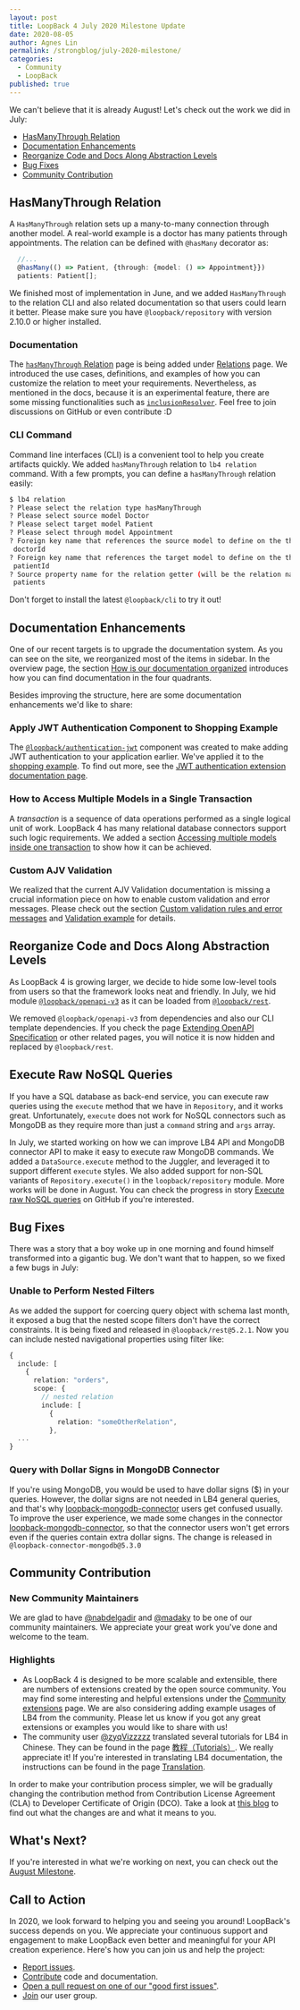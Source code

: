 ```yaml
---
layout: post
title: LoopBack 4 July 2020 Milestone Update
date: 2020-08-05
author: Agnes Lin
permalink: /strongblog/july-2020-milestone/
categories:
  - Community
  - LoopBack
published: true
---
```


We can't believe that it is already August! Let's check out the work we did in July:

- [HasManyThrough Relation](#hasmanythrough-relation)
- [Documentation Enhancements](#documentation-enhancements)
- [Reorganize Code and Docs Along Abstraction Levels](#reorganize-code-and-docs-along-abstraction-levels)
- [Bug Fixes](#bug-fixes)
- [Community Contribution](#community-contribution)

<!--more-->

## HasManyThrough Relation

A `HasManyThrough` relation sets up a many-to-many connection through another model. A real-world example is a doctor has many patients through appointments. The relation can be defined with `@hasMany` decorator as:

```ts
  //...
  @hasMany(() => Patient, {through: {model: () => Appointment}})
  patients: Patient[];
```

We finished most of implementation in June, and we added `HasManyThrough` to the relation CLI and also related documentation so that users could learn it better. Please make sure you have `@loopback/repository` with version 2.10.0 or higher installed.

### Documentation

The [`hasManyThrough` Relation](https://loopback.io/doc/en/lb4/HasManyThrough-relation.html) page is being added under [Relations](https://loopback.io/doc/en/lb4/Relations.html) page. We introduced the use cases, definitions, and examples of how you can customize the relation to meet your requirements. Nevertheless, as mentioned in the docs, because it is an experimental feature, there are some missing functionalities such as [`inclusionResolver`](https://github.com/strongloop/loopback-next/issues/5946). Feel free to join discussions on GitHub or even contribute :D

### CLI Command

Command line interfaces (CLI) is a convenient tool to help you create artifacts quickly. We added `hasManyThrough` relation to `lb4 relation` command. With a few prompts, you can define a `hasManyThrough` relation easily:

```sh
$ lb4 relation
? Please select the relation type hasManyThrough
? Please select source model Doctor
? Please select target model Patient
? Please select through model Appointment
? Foreign key name that references the source model to define on the through model
 doctorId
? Foreign key name that references the target model to define on the through model
 patientId
? Source property name for the relation getter (will be the relation name)
 patients
```

Don't forget to install the latest `@loopback/cli` to try it out!

## Documentation Enhancements

One of our recent targets is to upgrade the documentation system. As you can see on the site, we reorganized most of the items in sidebar. In the overview page, the section [How is our documentation organized](https://loopback.io/doc/en/lb4/index.html#how-is-our-documentation-organized) introduces how you can find documentation in the four quadrants.

Besides improving the structure, here are some documentation enhancements we'd like to share:

### Apply JWT Authentication Component to Shopping Example

The [`@loopback/authentication-jwt`](https://github.com/strongloop/loopback-next/tree/master/extensions/authentication-jwt) component was created to make adding JWT authentication to your application earlier. We've applied it to the [shopping example](https://github.com/strongloop/loopback4-example-shopping). To find out more, see the [JWT authentication extension documentation page](https://loopback.io/doc/en/lb4/JWT-authentication-extension.html).

### How to Access Multiple Models in a Single Transaction

A _transaction_ is a sequence of data operations performed as a single logical
unit of work. LoopBack 4 has many relational database connectors support such logic requirements. We added a section [Accessing multiple models inside one transaction](https://loopback.io/doc/en/lb4/Using-database-transactions.html#accessing-multiple-models-inside-one-transaction) to show how it can be achieved.

### Custom AJV Validation

We realized that the current AJV Validation documentation is missing a crucial information piece on how to enable custom validation and error messages. Please check out the section [Custom validation rules and error messages](https://loopback.io/doc/en/lb4/Model.html#custom-validation-rules-and-error-messages) and [Validation example](https://github.com/strongloop/loopback-next/tree/master/examples/validation-app) for details.

## Reorganize Code and Docs Along Abstraction Levels

As LoopBack 4 is growing larger, we decide to hide some low-level tools from users so that the framework looks neat and friendly. In July, we hid module [`@loopback/openapi-v3`](https://github.com/strongloop/loopback-next/tree/master/packages/openapi-v3) as it can be loaded from [`@loopback/rest`](https://github.com/strongloop/loopback-next/tree/master/packages/rest).

We removed `@loopback/openapi-v3` from dependencies and also our CLI template dependencies. If you check the page [Extending OpenAPI Specification](https://loopback.io/doc/en/lb4/Extending-OpenAPI-specification.html) or other related pages, you will notice it is now hidden and replaced by `@loopback/rest`.

## Execute Raw NoSQL Queries

If you have a SQL database as back-end service, you can execute raw queries using the `execute` method that we have in `Repository`, and it works great. Unfortunately, `execute` does not work for NoSQL connectors such as MongoDB as they require more than just a `command` string and `args` array.

In July, we started working on how we can improve LB4 API and MongoDB connector API to make it easy to execute raw MongoDB commands. We added a `DataSource.execute` method to the Juggler, and leveraged it to support different `execute` styles. We also added support for non-SQL variants of `Repository.execute()` in the `loopback/repository` module. More works will be done in August. You can check the progress in story [Execute raw NoSQL queries](https://github.com/strongloop/loopback-next/issues/3342) on GitHub if you're interested.

## Bug Fixes

There was a story that a boy woke up in one morning and found himself transformed into a gigantic bug. We don't want that to happen, so we fixed a few bugs in July:

### Unable to Perform Nested Filters

As we added the support for coercing query object with schema last month, it exposed a bug that the nested scope filters don't have the correct constraints. It is being fixed and released in `@loopback/rest@5.2.1`. Now you can include nested navigational properties using filter like:

```ts
{
  include: [
    {
      relation: "orders",
      scope: {
        // nested relation
        include: [
          {
            relation: "someOtherRelation",
          },
  ...
}
```

### Query with Dollar Signs in MongoDB Connector

If you're using MongoDB, you would be used to have dollar signs ($) in your queries. However, the dollar signs are not needed in LB4 general queries, and that's why [loopback-mongodb-connector](https://github.com/strongloop/loopback-connector-mongodb) users get confused usually. To improve the user experience, we made some changes in the connector [loopback-mongodb-connector](https://github.com/strongloop/loopback-connector-mongodb), so that the connector users won't get errors even if the queries contain extra dollar signs. The change is released in `@loopback-connector-mongodb@5.3.0`

## Community Contribution

### New Community Maintainers

We are glad to have [@nabdelgadir](https://github.com/nabdelgadir) and [@madaky](https://github.com/madaky) to be one of our community maintainers. We appreciate your great work you've done and welcome to the team.

### Highlights

- As LoopBack 4 is designed to be more scalable and extensible, there are numbers of extensions created by the open source community. You may find some interesting and helpful extensions under the [Community extensions](https://loopback.io/doc/en/lb4/Community-extensions.html) page. We are also considering adding example usages of LB4 from the community. Please let us know if you got any great extensions or examples you would like to share with us!
- The community user [@zyqVizzzzz](https://github.com/zyqVizzzzz) translated several tutorials for LB4 in Chinese. They can be found in the page [教程（Tutorials）](https://loopback.io/doc/zh/lb4/Tutorials). We really appreciate it! If you're interested in translating LB4 documentation, the instructions can be found in the page [Translation](https://loopback.io/doc/en/contrib/translation.html).

In order to make your contribution process simpler, we will be gradually changing the contribution method from Contribution License Agreement (CLA) to Developer Certificate of Origin (DCO). Take a look at [this blog](https://strongloop.com/strongblog/switching-to-dco/) to find out what the changes are and what it means to you.

## What's Next?

If you're interested in what we're working on next, you can check out the [August Milestone](https://github.com/strongloop/loopback-next/pull/6028).

## Call to Action

In 2020, we look forward to helping you and seeing you around! LoopBack's success depends on you. We appreciate your continuous support and engagement to make LoopBack even better and meaningful for your API creation experience. Here's how you can join us and help the project:

- [Report issues](https://github.com/strongloop/loopback-next/issues).
- [Contribute](https://github.com/strongloop/loopback-next/blob/master/docs/CONTRIBUTING.md) code and documentation.
- [Open a pull request on one of our "good first issues"](https://github.com/strongloop/loopback-next/labels/good%20first%20issue).
- [Join](https://github.com/strongloop/loopback-next/issues/110) our user group.
